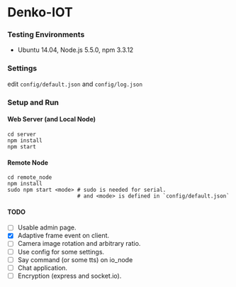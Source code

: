 # Denko-IOT  #

### Testing Environments ###
* Ubuntu 14.04, Node.js 5.5.0, npm 3.3.12

### Settings ###
edit `config/default.json` and `config/log.json`

### Setup and Run ###

#### Web Server (and Local Node) ####
```
cd server
npm install
npm start
```

#### Remote Node ####
```
cd remote_node
npm install
sudo npm start <mode> # sudo is needed for serial.
                      # and <mode> is defined in `config/default.json`
```

#### TODO ####
- [ ] Usable admin page.
- [x] Adaptive frame event on client.
- [ ] Camera image rotation and arbitrary ratio.
- [ ] Use config for some settings.
- [ ] Say command (or some tts) on io\_node
- [ ] Chat application.
- [ ] Encryption (express and socket.io).
